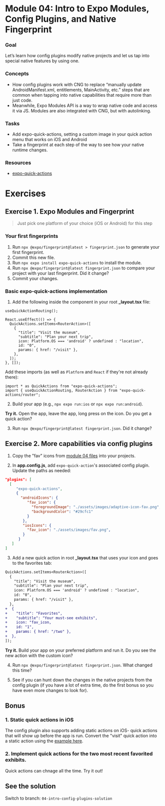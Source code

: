 # Module 04: Intro to Expo Modules, Config Plugins, and Native Fingerprint

### Goal
Let’s learn how config plugins modify native projects and let us tap into special native features by using one.

### Concepts
- How config plugins work with CNG to replace “manually update AndroidManifest.xml, entitlements, MainActivity, etc.” steps that are common when tapping into native capabilities that require more than just code.
- Meanwhile, Expo Modules API is a way to wrap native code and access it via JS. Modules are also integrated with CNG, but with autolinking.

### Tasks
- Add expo-quick-actions, setting a custom image in your quick action menu that works on iOS and Android
- Take a fingerprint at each step of the way to see how your native runtime changes.

### Resources
- [expo-quick-actions](https://github.com/EvanBacon/expo-quick-actions/blob/c9f54fb948026b75053082660695e0e78f7493b4/example/app.json#L54)

# Exercises
## Exercise 1. Expo Modules and Fingerprint

> Just pick one platform of your choice (iOS or Android) for this step

### Your first fingerprints
1. Run `npx @expo/fingerprint@latest > fingerprint.json` to generate your first fingerprint.
2. Commit this new file.
3. Run `npx expo install expo-quick-actions` to install the module.
4. Run `npx @expo/fingerprint@latest fingerprint.json` to compare your project with your last fingerprint. Did it change?
5. Commit your changes.

### Basic expo-quick-actions implementation
1. Add the following inside the component in your root **_layout.tsx** file:

```tsx
useQuickActionRouting();

React.useEffect(() => {
  QuickActions.setItems<RouterAction>([
    {
      "title": "Visit the museum",
      "subtitle": "Plan your next trip",
      icon: Platform.OS === 'android' ? undefined : "location",
      id: "0",
      params: { href: "/visit" },
    },
  ]);
}, []);
```

Add these imports (as well as `Platform` and `React` if they're not already there):
```tsx
import * as QuickActions from "expo-quick-actions";
import { useQuickActionRouting, RouterAction } from "expo-quick-actions/router";
```

2. Build your app (e.g., `npx expo run:ios` or `npx expo run:android`).

**Try it.** Open the app, leave the app, long press on the icon. Do you get a quick action?

3. Run `npx @expo/fingerprint@latest fingerprint.json`. Did it change?

## Exercise 2. More capabilities via config plugins

1. Copy the "fav" icons from [module 04 files](/files/04/) into your projects.
<!-- TODO: create these files -->
2. In **app.config.js**, add `expo-quick-action`'s associated config plugin. Update the paths as needed:

```json
"plugins": [
  [
     "expo-quick-actions",
     {
       "androidIcons": {
          "fav_icon": {
            "foregroundImage": "./assets/images/adaptive-icon-fav.png",
            "backgroundColor": "#29cfc1"
          }
        },
        "iosIcons": {
          "fav_icon": "./assets/images/fav.png",
        }
      }
   ]
]
```

3. Add a new quick action in root **_layout.tsx** that uses your icon and goes to the favorites tab:

```diff
QuickActions.setItems<RouterAction>([
  {
    "title": "Visit the museum",
    "subtitle": "Plan your next trip",
    icon: Platform.OS === 'android' ? undefined : "location",
    id: "0",
    params: { href: "/visit" },
  },
+  {
+    "title": "Favorites",
+    "subtitle": "Your must-see exhibits",
+    icon: "fav_icon,
+    id: "1",
+    params: { href: "/two" },
+  },
]);
```

**Try it.** Build your app on your preferred platform and run it. Do you see the new action with the custom icon?

4. Run `npx @expo/fingerprint@latest fingerprint.json`. What changed this time?

5. See if you can hunt down the changes in the native projects from the config plugin (if you have a lot of extra time, do the first bonus so you have even more changes to look for).

## Bonus
### 1. Static quick actions in iOS
The config plugin also supports adding static actions on iOS- quick actions that will show up before the app is run. Convert the "visit" quick action into a static action using the [example here](https://github.com/EvanBacon/expo-quick-actions?tab=readme-ov-file#config-plugin).

### 2. Implement quick actions for the two most recent favorited exhibits.
Quick actions can chnage all the time. Try it out!

## See the solution
Switch to branch: `04-intro-config-plugins-solution`